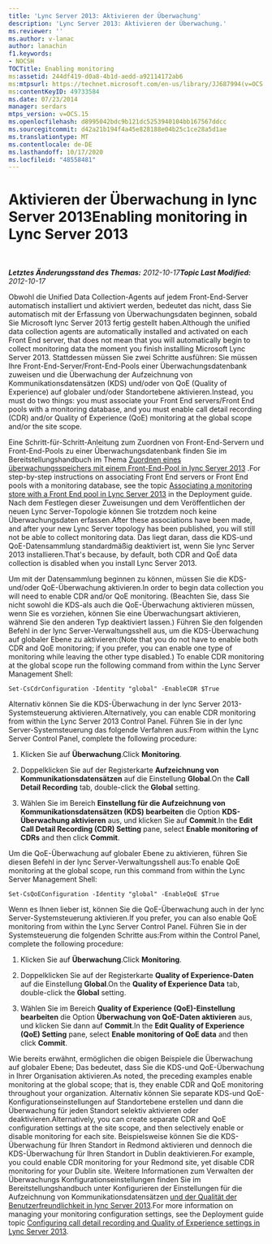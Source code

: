 ```yaml
---
title: 'Lync Server 2013: Aktivieren der Überwachung'
description: 'Lync Server 2013: Aktivieren der Überwachung.'
ms.reviewer: ''
ms.author: v-lanac
author: lanachin
f1.keywords:
- NOCSH
TOCTitle: Enabling monitoring
ms:assetid: 244df419-d0a8-4b1d-aedd-a92114172ab6
ms:mtpsurl: https://technet.microsoft.com/en-us/library/JJ687994(v=OCS.15)
ms:contentKeyID: 49733584
ms.date: 07/23/2014
manager: serdars
mtps_version: v=OCS.15
ms.openlocfilehash: d8995042bdc9b121dc5253940104bb167567ddcc
ms.sourcegitcommit: d42a21b194f4a45e828188e04b25c1ce28a5d1ae
ms.translationtype: MT
ms.contentlocale: de-DE
ms.lasthandoff: 10/17/2020
ms.locfileid: "48558481"
---
```

# <a name="enabling-monitoring-in-lync-server-2013"></a><span data-ttu-id="4591e-103">Aktivieren der Überwachung in lync Server 2013</span><span class="sxs-lookup"><span data-stu-id="4591e-103">Enabling monitoring in Lync Server 2013</span></span>

<div data-xmlns="http://www.w3.org/1999/xhtml">

<div class="topic" data-xmlns="http://www.w3.org/1999/xhtml" data-msxsl="urn:schemas-microsoft-com:xslt" data-cs="https://msdn.microsoft.com/">

<div data-asp="https://msdn2.microsoft.com/asp">



</div>

<div id="mainSection">

<div id="mainBody">

<span> </span>

<span data-ttu-id="4591e-104">_**Letztes Änderungsstand des Themas:** 2012-10-17_</span><span class="sxs-lookup"><span data-stu-id="4591e-104">_**Topic Last Modified:** 2012-10-17_</span></span>

<span data-ttu-id="4591e-105">Obwohl die Unified Data Collection-Agents auf jedem Front-End-Server automatisch installiert und aktiviert werden, bedeutet das nicht, dass Sie automatisch mit der Erfassung von Überwachungsdaten beginnen, sobald Sie Microsoft lync Server 2013 fertig gestellt haben.</span><span class="sxs-lookup"><span data-stu-id="4591e-105">Although the unified data collection agents are automatically installed and activated on each Front End server, that does not mean that you will automatically begin to collect monitoring data the moment you finish installing Microsoft Lync Server 2013.</span></span> <span data-ttu-id="4591e-106">Stattdessen müssen Sie zwei Schritte ausführen: Sie müssen Ihre Front-End-Server/Front-End-Pools einer Überwachungsdatenbank zuweisen und die Überwachung der Aufzeichnung von Kommunikationsdatensätzen (KDS) und/oder von QoE (Quality of Experience) auf globaler und/oder Standortebene aktivieren.</span><span class="sxs-lookup"><span data-stu-id="4591e-106">Instead, you must do two things: you must associate your Front End servers/Front End pools with a monitoring database, and you must enable call detail recording (CDR) and/or Quality of Experience (QoE) monitoring at the global scope and/or the site scope.</span></span>

<span data-ttu-id="4591e-107">Eine Schritt-für-Schritt-Anleitung zum Zuordnen von Front-End-Servern und Front-End-Pools zu einer Überwachungsdatenbank finden Sie im Bereitstellungshandbuch im Thema [Zuordnen eines überwachungsspeichers mit einem Front-End-Pool in lync Server 2013](lync-server-2013-associating-a-monitoring-store-with-a-front-end-pool.md) .</span><span class="sxs-lookup"><span data-stu-id="4591e-107">For step-by-step instructions on associating Front End servers or Front End pools with a monitoring database, see the topic [Associating a monitoring store with a Front End pool in Lync Server 2013](lync-server-2013-associating-a-monitoring-store-with-a-front-end-pool.md) in the Deployment guide.</span></span> <span data-ttu-id="4591e-108">Nach dem Festlegen dieser Zuweisungen und dem Veröffentlichen der neuen Lync Server-Topologie können Sie trotzdem noch keine Überwachungsdaten erfassen.</span><span class="sxs-lookup"><span data-stu-id="4591e-108">After these associations have been made, and after your new Lync Server topology has been published, you will still not be able to collect monitoring data.</span></span> <span data-ttu-id="4591e-109">Das liegt daran, dass die KDS-und QoE-Datensammlung standardmäßig deaktiviert ist, wenn Sie lync Server 2013 installieren.</span><span class="sxs-lookup"><span data-stu-id="4591e-109">That's because, by default, both CDR and QoE data collection is disabled when you install Lync Server 2013.</span></span>

<span data-ttu-id="4591e-110">Um mit der Datensammlung beginnen zu können, müssen Sie die KDS-und/oder QoE-Überwachung aktivieren.</span><span class="sxs-lookup"><span data-stu-id="4591e-110">In order to begin data collection you will need to enable CDR and/or QoE monitoring.</span></span> <span data-ttu-id="4591e-111">(Beachten Sie, dass Sie nicht sowohl die KDS-als auch die QoE-Überwachung aktivieren müssen, wenn Sie es vorziehen, können Sie eine Überwachungsart aktivieren, während Sie den anderen Typ deaktiviert lassen.) Führen Sie den folgenden Befehl in der lync Server-Verwaltungsshell aus, um die KDS-Überwachung auf globaler Ebene zu aktivieren:</span><span class="sxs-lookup"><span data-stu-id="4591e-111">(Note that you do not have to enable both CDR and QoE monitoring; if you prefer, you can enable one type of monitoring while leaving the other type disabled.) To enable CDR monitoring at the global scope run the following command from within the Lync Server Management Shell:</span></span>

    Set-CsCdrConfiguration -Identity "global" -EnableCDR $True

<span data-ttu-id="4591e-112">Alternativ können Sie die KDS-Überwachung in der lync Server 2013-Systemsteuerung aktivieren.</span><span class="sxs-lookup"><span data-stu-id="4591e-112">Alternatively, you can enable CDR monitoring from within the Lync Server 2013 Control Panel.</span></span> <span data-ttu-id="4591e-113">Führen Sie in der lync Server-Systemsteuerung das folgende Verfahren aus:</span><span class="sxs-lookup"><span data-stu-id="4591e-113">From within the Lync Server Control Panel, complete the following procedure:</span></span>

1.  <span data-ttu-id="4591e-114">Klicken Sie auf **Überwachung**.</span><span class="sxs-lookup"><span data-stu-id="4591e-114">Click **Monitoring**.</span></span>

2.  <span data-ttu-id="4591e-115">Doppelklicken Sie auf der Registerkarte **Aufzeichnung von Kommunikationsdatensätzen** auf die Einstellung **Global**.</span><span class="sxs-lookup"><span data-stu-id="4591e-115">On the **Call Detail Recording** tab, double-click the **Global** setting.</span></span>

3.  <span data-ttu-id="4591e-116">Wählen Sie im Bereich **Einstellung für die Aufzeichnung von Kommunikationsdatensätzen (KDS) bearbeiten** die Option **KDS-Überwachung aktivieren** aus, und klicken Sie auf **Commit**.</span><span class="sxs-lookup"><span data-stu-id="4591e-116">In the **Edit Call Detail Recording (CDR) Setting** pane, select **Enable monitoring of CDRs** and then click **Commit**.</span></span>

<span data-ttu-id="4591e-117">Um die QoE-Überwachung auf globaler Ebene zu aktivieren, führen Sie diesen Befehl in der lync Server-Verwaltungsshell aus:</span><span class="sxs-lookup"><span data-stu-id="4591e-117">To enable QoE monitoring at the global scope, run this command from within the Lync Server Management Shell:</span></span>

    Set-CsQoEConfiguration -Identity "global" -EnableQoE $True

<span data-ttu-id="4591e-118">Wenn es Ihnen lieber ist, können Sie die QoE-Überwachung auch in der lync Server-Systemsteuerung aktivieren.</span><span class="sxs-lookup"><span data-stu-id="4591e-118">If you prefer, you can also enable QoE monitoring from within the Lync Server Control Panel.</span></span> <span data-ttu-id="4591e-119">Führen Sie in der Systemsteuerung die folgenden Schritte aus:</span><span class="sxs-lookup"><span data-stu-id="4591e-119">From within the Control Panel, complete the following procedure:</span></span>

1.  <span data-ttu-id="4591e-120">Klicken Sie auf **Überwachung**.</span><span class="sxs-lookup"><span data-stu-id="4591e-120">Click **Monitoring**.</span></span>

2.  <span data-ttu-id="4591e-121">Doppelklicken Sie auf der Registerkarte **Quality of Experience-Daten** auf die Einstellung **Global**.</span><span class="sxs-lookup"><span data-stu-id="4591e-121">On the **Quality of Experience Data** tab, double-click the **Global** setting.</span></span>

3.  <span data-ttu-id="4591e-122">Wählen Sie im Bereich **Quality of Experience (QoE)-Einstellung bearbeiten** die Option **Überwachung von QoE-Daten aktivieren** aus, und klicken Sie dann auf **Commit**.</span><span class="sxs-lookup"><span data-stu-id="4591e-122">In the **Edit Quality of Experience (QoE) Setting** pane, select **Enable monitoring of QoE data** and then click **Commit**.</span></span>

<span data-ttu-id="4591e-123">Wie bereits erwähnt, ermöglichen die obigen Beispiele die Überwachung auf globaler Ebene; Das bedeutet, dass Sie die KDS-und QoE-Überwachung in Ihrer Organisation aktivieren.</span><span class="sxs-lookup"><span data-stu-id="4591e-123">As noted, the preceding examples enable monitoring at the global scope; that is, they enable CDR and QoE monitoring throughout your organization.</span></span> <span data-ttu-id="4591e-124">Alternativ können Sie separate KDS-und QoE-Konfigurationseinstellungen auf Standortebene erstellen und dann die Überwachung für jeden Standort selektiv aktivieren oder deaktivieren.</span><span class="sxs-lookup"><span data-stu-id="4591e-124">Alternatively, you can create separate CDR and QoE configuration settings at the site scope, and then selectively enable or disable monitoring for each site.</span></span> <span data-ttu-id="4591e-125">Beispielsweise können Sie die KDS-Überwachung für Ihren Standort in Redmond aktivieren und dennoch die KDS-Überwachung für Ihren Standort in Dublin deaktivieren.</span><span class="sxs-lookup"><span data-stu-id="4591e-125">For example, you could enable CDR monitoring for your Redmond site, yet disable CDR monitoring for your Dublin site.</span></span> <span data-ttu-id="4591e-126">Weitere Informationen zum Verwalten der Überwachungs Konfigurationseinstellungen finden Sie im Bereitstellungshandbuch unter Konfigurieren der Einstellungen für die Aufzeichnung von Kommunikationsdatensätzen [und der Qualität der Benutzerfreundlichkeit in lync Server 2013](lync-server-2013-configuring-call-detail-recording-and-quality-of-experience-settings.md).</span><span class="sxs-lookup"><span data-stu-id="4591e-126">For more information on managing your monitoring configuration settings, see the Deployment guide topic [Configuring call detail recording and Quality of Experience settings in Lync Server 2013](lync-server-2013-configuring-call-detail-recording-and-quality-of-experience-settings.md).</span></span>

</div>

<span> </span>

</div>

</div>

</div>


